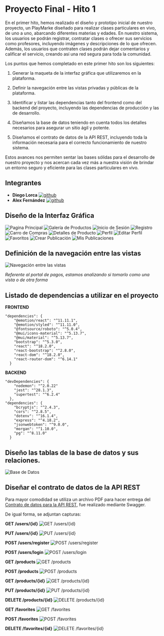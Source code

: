 # Proyecto Final - Hito 1

En el primer hito, hemos realizado el diseño y prototipo inicial de nuestro proyecto, un PlayMarke diseñado para realizar clases particulares en vivo, de uno a uno, abarcando diferentes materias y edades. En nuestro sistema, los usuarios se podrán  registrar, contratar clases o ofrecer sus servicios como profesores, incluyendo imágenes y descripciones de lo que ofrecen. Además, los usuarios que contraten clases podrán dejar comentarios y calificar el servicio, creando así una red segura para toda la comunidad.

Los puntos que hemos completado en este primer hito son los siguientes:

1. Generar la maqueta de la interfaz gráfica que utilizaremos en la plataforma.

2. Definir la navegación entre las vistas privadas y públicas de la plataforma.

3. Identificar y listar las dependencias tanto del frontend como del backend del proyecto, incluyendo las dependencias de producción y las de desarrollo.

4. Diseñamos la base de datos teniendo en cuenta todos los detalles necesarios para asegurar un sitio ágil y potente.

5. Diseñamos el contrato de datos de la API REST, incluyendo toda la información necesaria para el correcto funcionamiento de nuestro sistema.

Estos avances nos permiten sentar las bases sólidas para el desarrollo de nuestro proyecto y nos acercan cada vez más a nuestra visión de brindar un entorno seguro y eficiente para las clases particulares en vivo.


## Integrantes

- **Diego Lorca** 
  [![github](https://img.shields.io/badge/github%20profile-000?style=for-the-badge)](https://github.com/Dlorcav77)
- **Alex Fernández** 
  [![github](https://img.shields.io/badge/github%20profile-000?style=for-the-badge)](https://github.com/Arekkusu17)

## Diseño de la Interfaz Gráfica
![Pagina Principal](./interfaz-grafica/pagina-principal.png)
![Galería de Productos](./interfaz-grafica/galeria.png)
![Inicio de Sesión](./interfaz-grafica/inicio-de-sesion.png)
![Registro](./interfaz-grafica/registro.png)
![Carro de Compras](./interfaz-grafica/carro-de-compras.png)
![Detalles de Producto](./interfaz-grafica/detalle-productos.png)
![Perfil](./interfaz-grafica/perfil.png)
![Editar Perfil](./interfaz-grafica/editar-perfil.png)
![Favoritos](./interfaz-grafica/favoritos.png)
![Crear Publicación](./interfaz-grafica/crear-publicacion.png)
![Mis Publicaciones](./interfaz-grafica/mis-publicaciones.png)

## Definición de la navegación entre las vistas
![Navegación entre las vistas](./esquema-navegacion/esquema.png)

*Referente al portal de pagos, estamos analizando si tomarlo como una vista o de otra forma*

## Listado de dependencias a utilizar en el proyecto

**FRONTEND**
```
"dependencies": {
    "@emotion/react": "^11.11.1",
    "@emotion/styled": "^11.11.0",
    "@fontsource/roboto": "^5.0.4",
    "@mui/icons-material": "^5.13.7",
    "@mui/material": "^5.13.7",
    "bootstrap": "^5.3.0",
    "react": "^18.2.0",
    "react-bootstrap": "^2.8.0",
    "react-dom": "^18.2.0",
    "react-router-dom": "^6.14.1"
  }
```
**BACKEND**
```
"devDependencies": { 
    "nodemon": "^2.0.22" 
    "jest": "^28.1.3", 
    "supertest": "^6.2.4" 
  },
"dependencies": {
    "bcryptjs": "^2.4.3", 
    "cors": "^2.8.5", 
    "dotenv": "^16.1.4", 
    "express": "^4.18.2", 
    "jsonwebtoken": "^9.0.0", 
    "morgan": "^1.10.0", 
    "pg": "^8.11.0" 
  } 
```

## Diseño las tablas de la base de datos y sus relaciones.
![Base de Datos](./dise%C3%B1o-base-de-datos/base-de-datos.png)

## Diseñar el contrato de datos de la API REST

Para mayor comodidad se utiliza un archivo PDF para hacer entrega del [Contrato de datos para la API REST](./contrato-api-rest/Contrato-API-Rest.pdf), fue realizado mediante Swagger.

De igual forma, se adjuntan capturas:

**GET /users/{id}**
![GET /users/{id}](./contrato-api-rest/get-users-id.png)

**PUT /users/{id}**
![PUT /users/{id}](./contrato-api-rest/put-users-id.png)

**POST /users/register**
![POST /users/register](./contrato-api-rest/post-users-register.png)

**POST /users/login**
![POST /users/login](./contrato-api-rest/post-users-login.png)

**GET /products**
![GET /products](./contrato-api-rest/get-products.png)

**POST /products**
![POST /products](./contrato-api-rest/post-products.png)

**GET /products/{id}**
![GET /products/{id}](./contrato-api-rest/get-products-id.png)

**PUT /products/{id}**
![PUT /products/{id}](./contrato-api-rest/put-products-id.png)

**DELETE /products/{id}**
![DELETE /products/{id}](./contrato-api-rest/delete-products-id.png)

**GET /favorites**
![GET /favorites](./contrato-api-rest/get-favorites.png)

**POST /favorites**
![POST /favorites](./contrato-api-rest/post-favorites.png)

**DELETE /favorites/{id}**
![DELETE /favorites/{id}](./contrato-api-rest/delete-favorites-id.png)